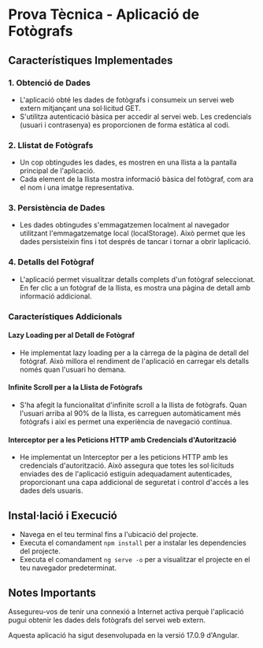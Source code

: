 # Prova Tècnica - Aplicació de Fotògrafs


## Característiques Implementades

### 1. Obtenció de Dades

- L'aplicació obté les dades de fotògrafs i consumeix un servei web extern mitjançant una sol·licitud GET.
- S'utilitza autenticació bàsica per accedir al servei web. Les credencials (usuari i contrasenya) es proporcionen de forma estàtica al codi.

### 2. Llistat de Fotògrafs

- Un cop obtingudes les dades, es mostren en una llista a la pantalla principal de l'aplicació.
- Cada element de la llista mostra informació bàsica del fotògraf, com ara el nom i una imatge representativa.

### 3. Persistència de Dades

- Les dades obtingudes s'emmagatzemen localment al navegador utilitzant l'emmagatzematge local (localStorage). Això permet que les dades persisteixin fins i tot després de tancar i tornar a obrir laplicació.

### 4. Detalls del Fotògraf

- L'aplicació permet visualitzar detalls complets d'un fotògraf seleccionat. En fer clic a un fotògraf de la llista, es mostra una pàgina de detall amb informació addicional.

### Característiques Addicionals

#### Lazy Loading per al Detall de Fotògraf

- He implementat lazy loading per a la càrrega de la pàgina de detall del fotògraf. Això millora el rendiment de l'aplicació en carregar els detalls només quan l'usuari ho demana.

#### Infinite Scroll per a la Llista de Fotògrafs

- S'ha afegit la funcionalitat d'infinite scroll a la llista de fotògrafs. Quan l'usuari arriba al 90% de la llista, es carreguen automàticament més fotògrafs i així es permet una experiència de navegació contínua.

#### Interceptor per a les Peticions HTTP amb Credencials d'Autorització

- He implementat un Interceptor per a les peticions HTTP amb les credencials d'autorització. Això assegura que totes les sol·licituds enviades des de l'aplicació estiguin adequadament autenticades, proporcionant una capa addicional de seguretat i control d'accés a les dades dels usuaris.

## Instal·lació i Execució

- Navega en el teu terminal fins a l'ubicació del projecte.
- Executa el comandament `npm install` per a instalar les dependencies del projecte.
- Executa el comandament `ng serve -o` per a visualitzar el projecte en el teu navegador predeterminat.

## Notes Importants

Assegureu-vos de tenir una connexió a Internet activa perquè l'aplicació pugui obtenir les dades dels fotògrafs del servei web extern.

Aquesta aplicació ha sigut desenvolupada en la versió 17.0.9 d'Angular.
